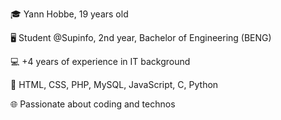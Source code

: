 🎓 Yann Hobbe, 19 years old

🖥️ Student @Supinfo, 2nd year, Bachelor of Engineering (BENG)

💻 +4 years of experience in IT background

🚀 HTML, CSS, PHP, MySQL, JavaScript, C, Python 

🌐 Passionate about coding and technos
